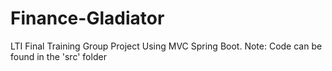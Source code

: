 # Finance-Gladiator
LTI Final Training Group Project Using MVC Spring Boot.
Note: Code can be found in the 'src' folder
